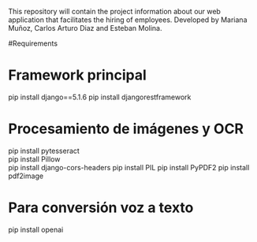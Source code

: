 This repository will contain the project information about our web application that facilitates the hiring of employees. Developed by Mariana Muñoz, Carlos Arturo Diaz and Esteban Molina.

#Requirements
# Framework principal
pip install django==5.1.6
pip install djangorestframework 
# Procesamiento de imágenes y OCR
pip install pytesseract   
pip install Pillow  
pip install django-cors-headers 
pip install PIL
pip install PyPDF2
pip install pdf2image
# Para conversión voz a texto
pip install openai    

